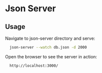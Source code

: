 # Json Server

## Usage
Navigate to json-server directory and serve:
```sh
  json-server --watch db.json -d 2000
```

Open the browser to see the server in action:
```sh
  http://localhost:3000/
```
